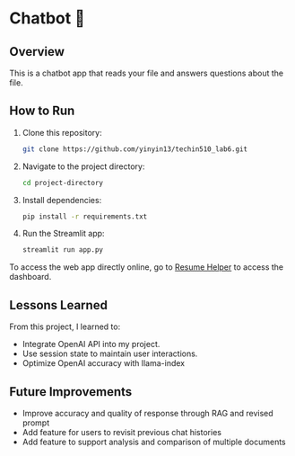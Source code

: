 # Chatbot 🤖

## Overview

This is a chatbot app that reads your file and answers questions about the file.

## How to Run

1. Clone this repository:

    ```bash
    git clone https://github.com/yinyin13/techin510_lab6.git
    ```

2. Navigate to the project directory:

    ```bash
    cd project-directory
    ```

3. Install dependencies:

    ```bash
    pip install -r requirements.txt
    ```

4. Run the Streamlit app:

    ```bash
    streamlit run app.py
    ```

To access the web app directly online, go to [Resume Helper](https://yinyin13-resume-helper.azurewebsites.net/) to access the dashboard.

## Lessons Learned

From this project, I learned to:
- Integrate OpenAI API into my project.
- Use session state to maintain user interactions.
- Optimize OpenAI accuracy with llama-index

## Future Improvements

- Improve accuracy and quality of response through RAG and revised prompt
- Add feature for users to revisit previous chat histories
- Add feature to support analysis and comparison of multiple documents
